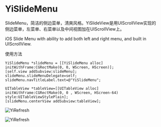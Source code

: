 # YiSlideMenu
SlideMenu，简洁的侧边菜单，清爽风格。YiSlideView是用UIScrollView实现的侧边菜单，左菜单、右菜单以及中间视图加在UIScrollView上。

iOS Slide Menu with ability to add both left and right menu, and built in UIScrollView.

使用方法

    YiSlideMenu *slideMenu = [[YiSlideMenu alloc] initWithFrame:CGRectMake(0, 0, WScreen, HScreen)];
    [self.view addSubview:slideMenu];
    slideMenu.slideMenuDelegate=self;
    slideMenu.navTitleLabel.text=@"YiSlideMenu";
    
    UITableView *tableView=[[UITableView alloc] initWithFrame:CGRectMake(0, 0 , WScreen, HScreen-64) style:UITableViewStylePlain];
    [slideMenu.centerView addSubview:tableView];
    
    
    
    
    
    
![YiRefresh](http://7u2k5i.com1.z0.glb.clouddn.com/github_yislidemenu1.gif?imageMogr2/thumbnail/370x662!) 

![YiRefresh](http://7u2k5i.com1.z0.glb.clouddn.com/github_yislidemenu2.gif?imageMogr2/thumbnail/370x662!) 
